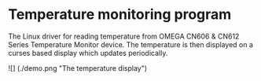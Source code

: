 Temperature monitoring program
=================================
The Linux driver for reading temperature from OMEGA CN606 & CN612 Series Temperature Monitor device. The temperature is then displayed on a curses based display which updates periodically.


![] (./demo.png "The temperature display")